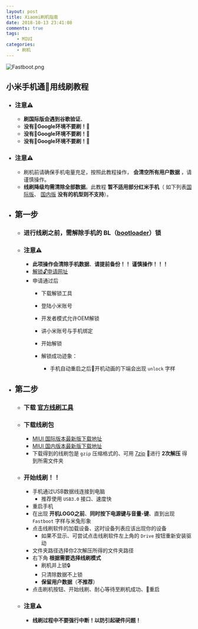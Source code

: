 ```yaml
---
layout: post
title: Xiaomi刷机指南
date: 2018-10-13 23:41:08
comments: true
tags:
    - MIUI
categories:
    - 刷机
---
```


![Fastboot.png](https://ws3.sinaimg.cn/large/006tNbRwly1fwblof1popj30hi09wdgi.jpg)

## 小米手机通用线刷教程

* ### 注意⚠️
    * **刷国际版会遇到谷歌验证**、
    * **没有Google环境不要刷！**
    * **没有Google环境不要刷！**
    * **没有Google环境不要刷！**

<!-- more -->

* ### 注意⚠️
    * 刷机前请确保手机电量充足，按照此教程操作， **会清空所有用户数据** ，请谨慎操作。
    * **线刷降级均需清除全部数据**。此教程 **暂不适用部分红米手机**（ 如下列表[国际版](http://en.miui.com/a-234.html)、 [国内版](http://www.miui.com/shuaji-393.html) **没有的机型则不支持**）。

* ## 第一步
    * ### 进行线刷之前，需解除手机的 **BL**（[bootloader](https://baike.baidu.com/item/Boot%20Loader)）锁
    * ### 注意⚠️
        * **此项操作会清除手机数据**、**请提前备份！！** **谨慎操作！！！**
        * [解锁🔓申请网址](http://www.miui.com/unlock/done.html)
        * 申请通过后
            * 下载解锁工具
            * 登陆小米账号
            * 开发者模式允许OEM解锁
            * 讲小米账号与手机绑定
            * 开始解锁

            * 解锁成功迹象：
                * 手机自动重启之后开机动画的下端会出现 `unlock` 字样

* ## 第二步
    * ### 下载 [官方线刷工具](http://api.en.miui.com/url/MiFlashTool)
    * ### 下载线刷包
        * [MIUI 国际版本最新版下载地址](http://en.miui.com/a-234.html)
        * [MIUI 国内版本最新版下载地址](http://en.miui.com/a-234.html)
        * 下载得到的线刷包是 `gzip` 压缩格式的、可用 [7zip](https://www.7-zip.org/) 进行 **2次解压** 得到所需文件夹

    * ### 开始线刷！！
        * 手机通过USB数据线连接到电脑
            * 推荐使用 `USB3.0` 接口、速度快
        * 重启手机
        * 在出现 **开机LOGO之前**、**同时按下电源键与音量-键**、直到出现 `Fastboot` 字样与米兔形象
        * 点击线刷软件的加载设备、这时设备列表应该出现你的设备
            * 如果不显示、可尝试点击线刷软件左上角的 `Drive` 按钮重新安装驱动
        * 文件夹路径选择你2次解压所得的文件夹路径
        * 右下角 **根据需要选择线刷模式**
            * 刷机并上锁🔒
            * 只清除数据不上锁
            * **保留用户数据**（**不推荐**）
        * 点击刷机按钮、开始线刷、耐心等待至刷机成功、重启

    * ### 注意⚠️
        * **线刷过程中不要强行中断！以防引起硬件问题！**

